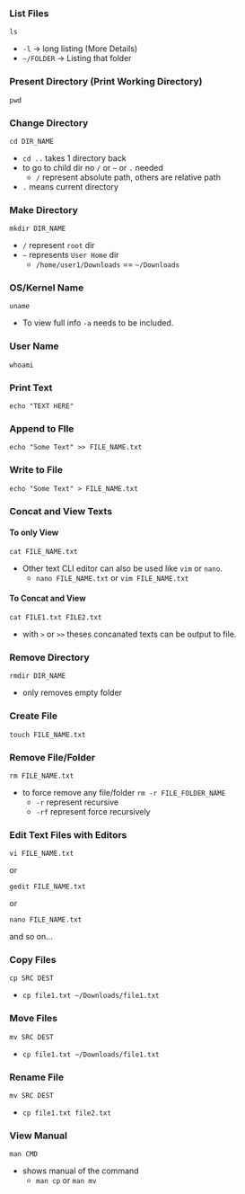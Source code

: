 ### List Files
```
ls
```
 - `-l` -> long listing (More Details)
 - `~/FOLDER` -> Listing that folder

### Present Directory (Print Working Directory)
```
pwd
```

### Change Directory
```
cd DIR_NAME
```
 - `cd ..` takes 1 directory back
 - to go to child dir no `/` or `~` or `.` needed
   - `/` represent absolute path, others are relative path
 - `.` means current directory

### Make Directory
```
mkdir DIR_NAME
```

 - `/` represent `root` dir
 - `~` represents `User Home` dir
   - `/home/user1/Downloads` == `~/Downloads`

### OS/Kernel Name
```
uname
```
 - To view full info `-a` needs to be included.

### User Name
```
whoami
```

### Print Text
```
echo "TEXT HERE"
```

### Append to FIle
```
echo "Some Text" >> FILE_NAME.txt
```

### Write to File
```
echo "Some Text" > FILE_NAME.txt
```

### Concat and View Texts
#### To only View
```
cat FILE_NAME.txt
```
 - Other text CLI editor can also be used like `vim` or `nano`.
   - `nano FILE_NAME.txt` or `vim FILE_NAME.txt`
#### To Concat and View
```
cat FILE1.txt FILE2.txt
```
 - with `>` or `>>` theses concanated texts can be output to file.

### Remove Directory
```
rmdir DIR_NAME
```
 - only removes empty folder

### Create File
```
touch FILE_NAME.txt
```

### Remove File/Folder
```
rm FILE_NAME.txt
```
 - to force remove any file/folder `rm -r FILE_FOLDER_NAME`
   - `-r` represent recursive
   - `-rf` represent force recursively

### Edit Text Files with Editors
```
vi FILE_NAME.txt
```
or
```
gedit FILE_NAME.txt
```
or
```
nano FILE_NAME.txt
```
and so on...

### Copy Files
```
cp SRC DEST
```
 - `cp file1.txt ~/Downloads/file1.txt`

### Move Files
```
mv SRC DEST
```
 - `cp file1.txt ~/Downloads/file1.txt`

### Rename File
```
mv SRC DEST
```
 - `cp file1.txt file2.txt`

### View Manual
```
man CMD
```
 - shows manual of the command
   - `man cp` or `man mv`

